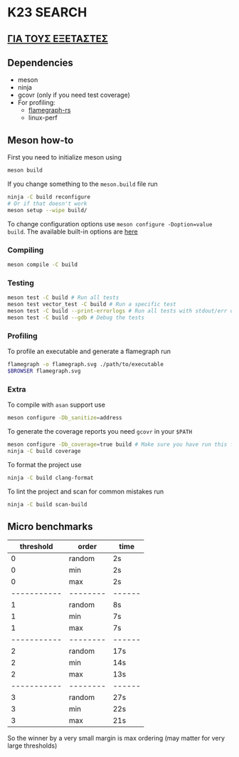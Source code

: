 # K23 SEARCH

## [ΓΙΑ ΤΟΥΣ ΕΞΕΤΑΣΤΕΣ](./docs/REPORTS.md)

## Dependencies

- meson
- ninja
- gcovr (only if you need test coverage)
- For profiling:
	-	[flamegraph-rs](https://github.com/flamegraph-rs/flamegraph)
	-	linux-perf

## Meson how-to

First you need to initialize meson using

```bash
meson build
```

If you change something to the `meson.build` file run

```bash
ninja -C build reconfigure
# Or if that doesn't work
meson setup --wipe build/
```

To change configuration options use `meson configure -Doption=value build`.
The available built-in options are [here](https://mesonbuild.com/Builtin-options.html)

### Compiling

```bash
meson compile -C build
```

### Testing

```bash
meson test -C build # Run all tests
meson test vector_test -C build # Run a specific test
meson test -C build --print-errorlogs # Run all tests with stdout/err output
meson test -C build --gdb # Debug the tests
```

### Profiling

To profile an executable and generate a flamegraph run
```bash
flamegraph -o flamegraph.svg ./path/to/executable
$BROWSER flamegraph.svg
```

### Extra

To compile with `asan` support use
```bash
meson configure -Db_sanitize=address
```

To generate the coverage reports you need `gcovr` in your `$PATH`
```bash
meson configure -Db_coverage=true build # Make sure you have run this first
ninja -C build coverage
```

To format the project use

```bash
ninja -C build clang-format
```

To lint the project and scan for common mistakes run

```bash
ninja -C build scan-build
```

## Micro benchmarks


| threshold   | order    | time   |
|-------------|----------|--------|
| 0           | random   | 2s     |
| 0           | min      | 2s     |
| 0           | max      | 2s     |
| ----------- | -------- | ------ |
| 1           | random   | 8s     |
| 1           | min      | 7s     |
| 1           | max      | 7s     |
| ----------- | -------- | ------ |
| 2           | random   | 17s    |
| 2           | min      | 14s    |
| 2           | max      | 13s    |
| ----------- | -------- | ------ |
| 3           | random   | 27s    |
| 3           | min      | 22s    |
| 3           | max      | 21s    |

So the winner by a very small margin is max ordering (may matter for very large thresholds)
